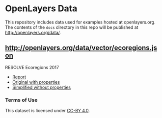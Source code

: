 # OpenLayers Data

This repository includes data used for examples hosted at openlayers.org.  The contents of the `docs` directory in this repo will be published at http://openlayers.org/data/.

## http://openlayers.org/data/vector/ecoregions.json

RESOLVE Ecoregions 2017

 * [Report](https://academic.oup.com/bioscience/article/67/6/534/3102935)
 * [Original with properties](https://storage.googleapis.com/teow2016/Ecoregions2017.zip)
 * [Simplified without properties](https://ecoregions.appspot.com/ecoregions2017c.json)

### Terms of Use

This dataset is licensed under [CC-BY 4.0](https://creativecommons.org/licenses/by/4.0/).
